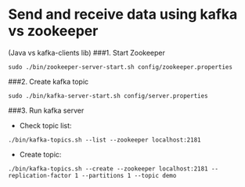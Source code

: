 # Send and receive data using kafka vs zookeeper
(Java vs kafka-clients lib)
###1. Start Zookeeper
```
sudo ./bin/zookeeper-server-start.sh config/zookeeper.properties
```
###2. Create kafka topic
```
sudo ./bin/kafka-server-start.sh config/server.properties
```
###3. Run kafka server
+ Check topic list:
```
./bin/kafka-topics.sh --list --zookeeper localhost:2181
```
+ Create topic:
```
./bin/kafka-topics.sh --create --zookeeper localhost:2181 --replication-factor 1 --partitions 1 --topic demo
```
